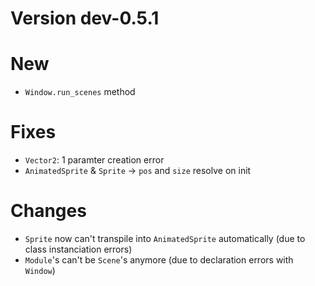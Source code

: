 # Version dev-0.5.1

# New
- `Window.run_scenes` method

# Fixes
- `Vector2`: 1 paramter creation error
- `AnimatedSprite` & `Sprite` -> `pos` and `size` resolve on init

# Changes
- `Sprite` now can't transpile into `AnimatedSprite` automatically (due to class instanciation errors)
- `Module`'s can't be `Scene`'s anymore (due to declaration errors with `Window`)